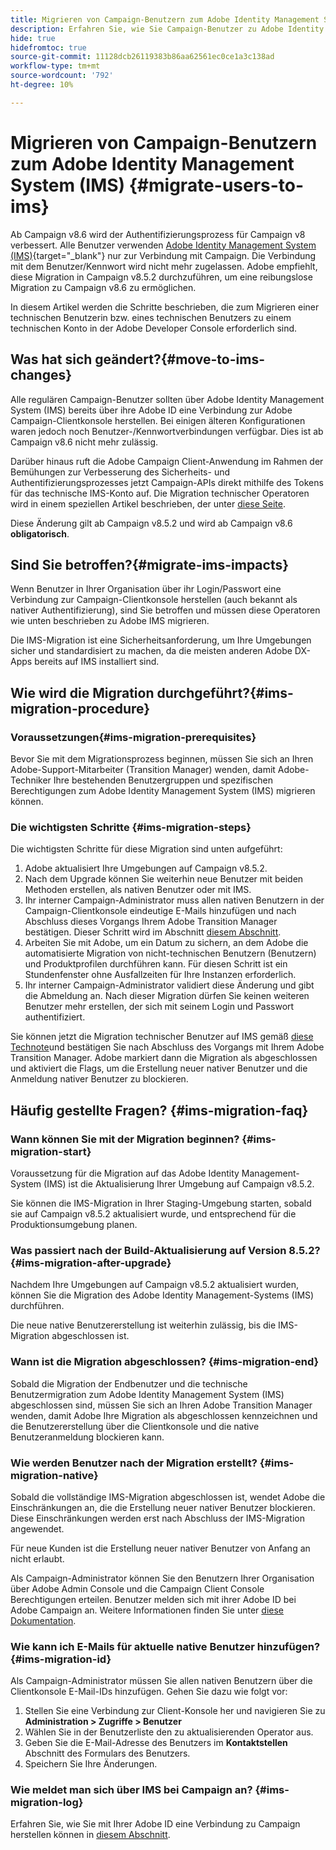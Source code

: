 ```yaml
---
title: Migrieren von Campaign-Benutzern zum Adobe Identity Management System (IMS)
description: Erfahren Sie, wie Sie Campaign-Benutzer zu Adobe Identity Management System (IMS) migrieren.
hide: true
hidefromtoc: true
source-git-commit: 11128dcb26119383b86aa62561ec0ce1a3c138ad
workflow-type: tm+mt
source-wordcount: '792'
ht-degree: 10%

---
```


# Migrieren von Campaign-Benutzern zum Adobe Identity Management System (IMS) {#migrate-users-to-ims}

Ab Campaign v8.6 wird der Authentifizierungsprozess für Campaign v8 verbessert. Alle Benutzer verwenden [Adobe Identity Management System (IMS)](https://helpx.adobe.com/de/enterprise/using/identity.html){target="_blank"} nur zur Verbindung mit Campaign. Die Verbindung mit dem Benutzer/Kennwort wird nicht mehr zugelassen. Adobe empfiehlt, diese Migration in Campaign v8.5.2 durchzuführen, um eine reibungslose Migration zu Campaign v8.6 zu ermöglichen.

In diesem Artikel werden die Schritte beschrieben, die zum Migrieren einer technischen Benutzerin bzw. eines technischen Benutzers zu einem technischen Konto in der Adobe Developer Console erforderlich sind.

## Was hat sich geändert?{#move-to-ims-changes}

Alle regulären Campaign-Benutzer sollten über Adobe Identity Management System (IMS) bereits über ihre Adobe ID eine Verbindung zur Adobe Campaign-Clientkonsole herstellen. Bei einigen älteren Konfigurationen waren jedoch noch Benutzer-/Kennwortverbindungen verfügbar. Dies ist ab Campaign v8.6 nicht mehr zulässig.

Darüber hinaus ruft die Adobe Campaign Client-Anwendung im Rahmen der Bemühungen zur Verbesserung des Sicherheits- und Authentifizierungsprozesses jetzt Campaign-APIs direkt mithilfe des Tokens für das technische IMS-Konto auf. Die Migration technischer Operatoren wird in einem speziellen Artikel beschrieben, der unter [diese Seite](ims-migration.md).

Diese Änderung gilt ab Campaign v8.5.2 und wird ab Campaign v8.6 **obligatorisch**.


## Sind Sie betroffen?{#migrate-ims-impacts}

Wenn Benutzer in Ihrer Organisation über ihr Login/Passwort eine Verbindung zur Campaign-Clientkonsole herstellen (auch bekannt als nativer Authentifizierung), sind Sie betroffen und müssen diese Operatoren wie unten beschrieben zu Adobe IMS migrieren.

Die IMS-Migration ist eine Sicherheitsanforderung, um Ihre Umgebungen sicher und standardisiert zu machen, da die meisten anderen Adobe DX-Apps bereits auf IMS installiert sind.

## Wie wird die Migration durchgeführt?{#ims-migration-procedure}

### Voraussetzungen{#ims-migration-prerequisites}

Bevor Sie mit dem Migrationsprozess beginnen, müssen Sie sich an Ihren Adobe-Support-Mitarbeiter (Transition Manager) wenden, damit Adobe-Techniker Ihre bestehenden Benutzergruppen und spezifischen Berechtigungen zum Adobe Identity Management System (IMS) migrieren können.

### Die wichtigsten Schritte {#ims-migration-steps}

Die wichtigsten Schritte für diese Migration sind unten aufgeführt:

1. Adobe aktualisiert Ihre Umgebungen auf Campaign v8.5.2.
1. Nach dem Upgrade können Sie weiterhin neue Benutzer mit beiden Methoden erstellen, als nativen Benutzer oder mit IMS.
1. Ihr interner Campaign-Administrator muss allen nativen Benutzern in der Campaign-Clientkonsole eindeutige E-Mails hinzufügen und nach Abschluss dieses Vorgangs Ihrem Adobe Transition Manager bestätigen. Dieser Schritt wird im Abschnitt [diesem Abschnitt](#ims-migration-id).
1. Arbeiten Sie mit Adobe, um ein Datum zu sichern, an dem Adobe die automatisierte Migration von nicht-technischen Benutzern (Benutzern) und Produktprofilen durchführen kann. Für diesen Schritt ist ein Stundenfenster ohne Ausfallzeiten für Ihre Instanzen erforderlich.
1. Ihr interner Campaign-Administrator validiert diese Änderung und gibt die Abmeldung an. Nach dieser Migration dürfen Sie keinen weiteren Benutzer mehr erstellen, der sich mit seinem Login und Passwort authentifiziert.

Sie können jetzt die Migration technischer Benutzer auf IMS gemäß [diese Technote](ims-migration.md)und bestätigen Sie nach Abschluss des Vorgangs mit Ihrem Adobe Transition Manager.
Adobe markiert dann die Migration als abgeschlossen und aktiviert die Flags, um die Erstellung neuer nativer Benutzer und die Anmeldung nativer Benutzer zu blockieren.

## Häufig gestellte Fragen? {#ims-migration-faq}

### Wann können Sie mit der Migration beginnen? {#ims-migration-start}

Voraussetzung für die Migration auf das Adobe Identity Management-System (IMS) ist die Aktualisierung Ihrer Umgebung auf Campaign v8.5.2.

Sie können die IMS-Migration in Ihrer Staging-Umgebung starten, sobald sie auf Campaign v8.5.2 aktualisiert wurde, und entsprechend für die Produktionsumgebung planen.

### Was passiert nach der Build-Aktualisierung auf Version 8.5.2? {#ims-migration-after-upgrade}

Nachdem Ihre Umgebungen auf Campaign v8.5.2 aktualisiert wurden, können Sie die Migration des Adobe Identity Management-Systems (IMS) durchführen.

Die neue native Benutzererstellung ist weiterhin zulässig, bis die IMS-Migration abgeschlossen ist.

### Wann ist die Migration abgeschlossen? {#ims-migration-end}

Sobald die Migration der Endbenutzer und die technische Benutzermigration zum Adobe Identity Management System (IMS) abgeschlossen sind, müssen Sie sich an Ihren Adobe Transition Manager wenden, damit Adobe Ihre Migration als abgeschlossen kennzeichnen und die Benutzererstellung über die Clientkonsole und die native Benutzeranmeldung blockieren kann.


### Wie werden Benutzer nach der Migration erstellt? {#ims-migration-native}

Sobald die vollständige IMS-Migration abgeschlossen ist, wendet Adobe die Einschränkungen an, die die Erstellung neuer nativer Benutzer blockieren. Diese Einschränkungen werden erst nach Abschluss der IMS-Migration angewendet.

Für neue Kunden ist die Erstellung neuer nativer Benutzer von Anfang an nicht erlaubt.

Als Campaign-Administrator können Sie den Benutzern Ihrer Organisation über Adobe Admin Console und die Campaign Client Console Berechtigungen erteilen. Benutzer melden sich mit ihrer Adobe ID bei Adobe Campaign an. Weitere Informationen finden Sie unter [diese Dokumentation](../../v8/start/gs-permissions.md).

### Wie kann ich E-Mails für aktuelle native Benutzer hinzufügen? {#ims-migration-id}

Als Campaign-Administrator müssen Sie allen nativen Benutzern über die Clientkonsole E-Mail-IDs hinzufügen. Gehen Sie dazu wie folgt vor:

1. Stellen Sie eine Verbindung zur Client-Konsole her und navigieren Sie zu **Administration > Zugriffe > Benutzer**
1. Wählen Sie in der Benutzerliste den zu aktualisierenden Operator aus.
1. Geben Sie die E-Mail-Adresse des Benutzers im **Kontaktstellen** Abschnitt des Formulars des Benutzers.
1. Speichern Sie Ihre Änderungen.


### Wie meldet man sich über IMS bei Campaign an? {#ims-migration-log}

Erfahren Sie, wie Sie mit Ihrer Adobe ID eine Verbindung zu Campaign herstellen können in [diesem Abschnitt](../../v8/start/connect.md).